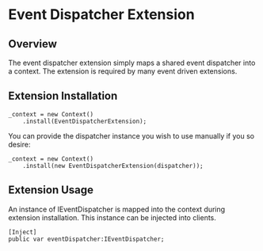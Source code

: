 # Event Dispatcher Extension

## Overview

The event dispatcher extension simply maps a shared event dispatcher into a context. The extension is required by many event driven extensions.

## Extension Installation

```as3
_context = new Context()
    .install(EventDispatcherExtension);
```

You can provide the dispatcher instance you wish to use manually if you so desire:

```as3
_context = new Context()
    .install(new EventDispatcherExtension(dispatcher));
```

## Extension Usage

An instance of IEventDispatcher is mapped into the context during extension installation. This instance can be injected into clients.

```as3
[Inject]
public var eventDispatcher:IEventDispatcher;
```